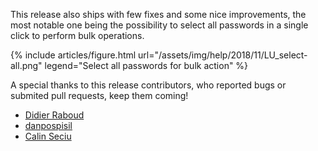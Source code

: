 This release also ships with few fixes and some nice improvements, the most notable one being the possibility 
to select all passwords in a single click to perform bulk operations.

{% include articles/figure.html
    url="/assets/img/help/2018/11/LU_select-all.png"
    legend="Select all passwords for bulk action"
%}

A special thanks to this release contributors, who reported bugs or submited pull requests, keep them coming!
- [Didier Raboud](https://github.com/OdyX)
- [danpospisil](https://github.com/danpospisil)
- [Calin Seciu](https://github.com/clns)

